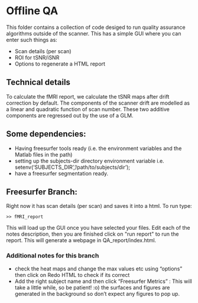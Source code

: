 # Offline QA

This folder contains a collection of code desiged to run quality assurance algorithms outside of the scanner. This has a simple GUI where you can enter such things as:

- Scan details (per scan)
- ROI for tSNR/iSNR
- Options to regenerate a HTML report

## Technical details
To calculate the fMRI report, we calculate the tSNR maps after drift correction by default. The components of the scanner drift are modelled as a linear and quadratic function of scan number. These two additive components are regressed out by the use of a GLM.

## Some dependencies:
+ Having freesurfer tools ready (i.e. the environment variables and the Matlab files in the path)
+ setting up the subjects-dir directory environment variable i.e.
	setenv(‘SUBJECTS_DIR’,’/path/to/subjects/dir’);
+ have a freesurfer segmentation ready. 

## Freesurfer Branch:

Right now it has scan details (per scan) and saves it into a html. To run type:

	>> fMRI_report
	
This will load up the GUI once you have selected your files. Edit each of the notes
description, then you are finished click on "run report" to run the report. This will
generate a webpage in QA_report/index.html.

### Additional notes for this branch

+ check the heat maps and change the max values etc using “options” then click on Redo HTML to check if its correct
+ Add the right subject name and then click “Freesurfer Metrics” : This will take a little while, so be patient! :o) the surfaces and figures are generated in the background so don’t expect any figures to pop up.
